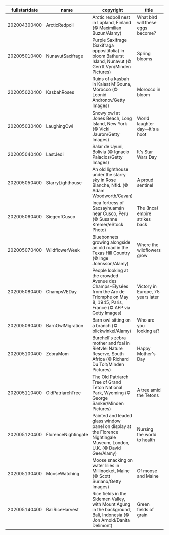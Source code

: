 |fullstartdate|name|copyright|title|image|
|--|--|--|--|--|
202004300400|ArcticRedpoll|Arctic redpoll nest in Lapland, Finland (© Maximilian Buzun/Alamy)|What bird will these eggs become?|![](/en-CA/2020/05/202004300400ArcticRedpoll.jpg)|
202005010400|NunavutSaxifrage|Purple Saxifrage (Saxifraga oppositifolia) in bloom Bathurst Island, Nunavut (© Gerrtt Vyn/Minden Pictures)|Spring blooms|![](/en-CA/2020/05/202005010400NunavutSaxifrage.jpg)|
202005020400|KasbahRoses|Ruins of a kasbah in Kalaat M'Gouna, Morocco (© Leonid Andronov/Getty Images)|Morocco in bloom|![](/en-CA/2020/05/202005020400KasbahRoses.jpg)|
202005030400|LaughingOwl|Snowy owl at Jones Beach, Long Island, New York (© Vicki Jauron/Getty Images)|World laughter day—it's a hoot|![](/en-CA/2020/05/202005030400LaughingOwl.jpg)|
202005040400|LastJedi|Salar de Uyuni, Bolivia (© Ignacio Palacios/Getty Images)|It's Star Wars Day|![](/en-CA/2020/05/202005040400LastJedi.jpg)|
202005050400|StarryLighthouse|An old lighthouse under the starry sky in Rose Blanche, Nfld. (© Adam Woodworth/Cavan)|A proud sentinel|![](/en-CA/2020/05/202005050400StarryLighthouse.jpg)|
202005060400|SiegeofCusco|Inca fortress of Sacsayhuamán near Cusco, Peru (© Susanne Kremer/eStock Photo)|The (Inca) empire strikes back|![](/en-CA/2020/05/202005060400SiegeofCusco.jpg)|
202005070400|WildflowerWeek|Bluebonnets growing alongside an old road in the Texas Hill Country (© Inge Johnsson/Alamy)|Where the wildflowers grow|![](/en-CA/2020/05/202005070400WildflowerWeek.jpg)|
202005080400|ChampsVEDay|People looking at the crowded Avenue des Champs-Élysées from the Arc de Triomphe on May 8, 1945, Paris, France (© AFP via Getty Images)|Victory in Europe, 75 years later|![](/en-CA/2020/05/202005080400ChampsVEDay.jpg)|
202005090400|BarnOwlMigration|Barn owl sitting on a branch (© blickwinkel/Alamy)|Who are you looking at?|![](/en-CA/2020/05/202005090400BarnOwlMigration.jpg)|
202005100400|ZebraMom|Burchell's zebra mother and foal in Rietvlei Nature Reserve, South Africa (© Richard Du Toit/Minden Pictures)|Happy Mother's Day|![](/en-CA/2020/05/202005100400ZebraMom.jpg)|
202005110400|OldPatriarchTree|The Old Patriarch Tree of Grand Teton National Park, Wyoming (© George Sanker/Minden Pictures)|A tree amid the Tetons|![](/en-CA/2020/05/202005110400OldPatriarchTree.jpg)|
202005120400|FlorenceNightingale|Painted and leaded glass window panel on display at the Florence Nightingale Museum, London, U.K. (© David Gee/Alamy)|Nursing the world to health|![](/en-CA/2020/05/202005120400FlorenceNightingale.jpg)|
202005130400|MooseWatching|Moose snacking on water lilies in Millinocket, Maine (© Scott Suriano/Getty Images)|Of moose and Maine|![](/en-CA/2020/05/202005130400MooseWatching.jpg)|
202005140400|BaliRiceHarvest|Rice fields in the Sidemen Valley, with Mount Agung in the background, Bali, Indonesia (© Jon Arnold/Danita Delimont)|Green fields of grain|![](/en-CA/2020/05/202005140400BaliRiceHarvest.jpg)|
